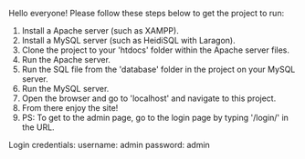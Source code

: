 Hello everyone! Please follow these steps below to get the project to run:
1) Install a Apache server (such as XAMPP).
2) Install a MySQL server (such as HeidiSQL with Laragon).
3) Clone the project to your 'htdocs' folder within the Apache server files.
4) Run the Apache server.
5) Run the SQL file from the 'database' folder in the project on your MySQL server.
6) Run the MySQL server.
7) Open the browser and go to 'localhost' and navigate to this project.
8) From there enjoy the site!
9) PS: To get to the admin page, go to the login page by typing '/login/' in the URL.

Login credentials:
username: admin
password: admin
